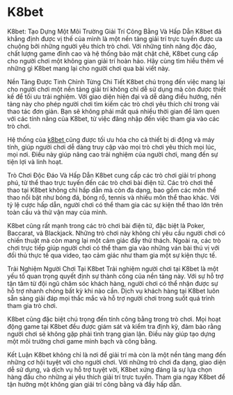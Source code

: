 # K8bet
K8bet: Tạo Dựng Một Môi Trường Giải Trí Công Bằng Và Hấp Dẫn
K8bet đã khẳng định được vị thế của mình là một nền tảng giải trí trực tuyến được ưa chuộng bởi những người yêu thích trò chơi. Với những tính năng độc đáo, chất lượng game đỉnh cao và hệ thống bảo mật chặt chẽ, K8bet cung cấp cho người chơi một không gian giải trí hoàn hảo. Hãy cùng tìm hiểu thêm về những gì K8bet mang lại cho người chơi qua bài viết này.

Nền Tảng Được Tinh Chỉnh Từng Chi Tiết
K8bet chú trọng đến việc mang lại cho người chơi một nền tảng giải trí không chỉ dễ sử dụng mà còn được thiết kế để tối ưu trải nghiệm. Với giao diện hiện đại và dễ dàng điều hướng, nền tảng này cho phép người chơi tìm kiếm các trò chơi yêu thích chỉ trong vài thao tác đơn giản. Bạn sẽ không phải mất quá nhiều thời gian để làm quen với các tính năng của K8bet, từ việc đăng nhập đến việc tham gia vào các trò chơi.

Hệ thống của <a href="https://k8bet-online.com"> k8bet </a>  cũng được tối ưu hóa cho cả thiết bị di động và máy tính, giúp người chơi dễ dàng truy cập vào mọi trò chơi yêu thích mọi lúc, mọi nơi. Điều này giúp nâng cao trải nghiệm của người chơi, mang đến sự tiện lợi và linh hoạt.

Trò Chơi Độc Đáo Và Hấp Dẫn
K8bet cung cấp các trò chơi giải trí phong phú, từ thể thao trực tuyến đến các trò chơi bài điện tử. Các trò chơi thể thao tại K8bet không chỉ hấp dẫn mà còn đa dạng, bao gồm các môn thể thao nổi bật như bóng đá, bóng rổ, tennis và nhiều môn thể thao khác. Với tỷ lệ cược hấp dẫn, người chơi có thể tham gia các sự kiện thể thao lớn trên toàn cầu và thử vận may của mình.

K8bet cũng rất mạnh trong các trò chơi bài điện tử, đặc biệt là Poker, Baccarat, và Blackjack. Những trò chơi này không chỉ yêu cầu người chơi có chiến thuật mà còn mang lại một cảm giác đầy thử thách. Ngoài ra, các trò chơi trực tiếp giúp người chơi có thể tham gia vào những ván bài thú vị với đối thủ thực tế qua video, tạo cảm giác như tham gia một sự kiện thực tế.

Trải Nghiệm Người Chơi Tại K8bet
Trải nghiệm người chơi tại K8bet là một yếu tố quan trọng quyết định sự thành công của nền tảng này. Với sự hỗ trợ tận tâm từ đội ngũ chăm sóc khách hàng, người chơi có thể nhận được sự hỗ trợ nhanh chóng bất kỳ khi nào cần. Dịch vụ khách hàng tại K8bet luôn sẵn sàng giải đáp mọi thắc mắc và hỗ trợ người chơi trong suốt quá trình tham gia trò chơi.

K8bet cũng đặc biệt chú trọng đến tính công bằng trong trò chơi. Mọi hoạt động game tại K8bet đều được giám sát và kiểm tra định kỳ, đảm bảo rằng người chơi sẽ không gặp phải tình trạng gian lận. Điều này giúp tạo dựng một môi trường chơi game minh bạch và công bằng.

Kết Luận
K8bet không chỉ là nơi để giải trí mà còn là một nền tảng mang đến những cơ hội tuyệt vời cho người chơi. Với những trò chơi đa dạng, giao diện dễ sử dụng, và dịch vụ hỗ trợ tuyệt vời, K8bet xứng đáng là sự lựa chọn hàng đầu cho những ai yêu thích giải trí trực tuyến. Tham gia ngay K8bet để tận hưởng một không gian giải trí công bằng và đầy hấp dẫn.
